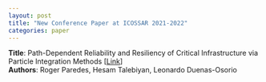 ```yaml
---
layout: post
title: "New Conference Paper at ICOSSAR 2021-2022"
categories: paper
---
```


**Title**: Path-Dependent Reliability and Resiliency of Critical Infrastructure via Particle Integration Methods [[Link](https://scholarship.rice.edu/handle/1911/112396)]  
**Authors**: Roger Paredes, Hesam Talebiyan, Leonardo Duenas-Osorio
